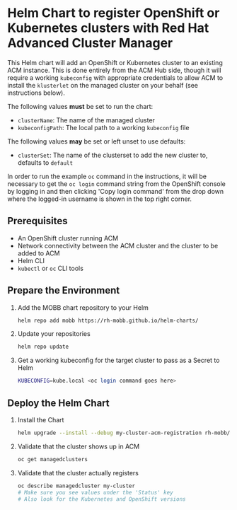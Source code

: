 # Helm Chart to register OpenShift or Kubernetes clusters with Red Hat Advanced Cluster Manager

This Helm chart will add an OpenShift or Kubernetes cluster to an existing ACM instance. This is done entirely from the ACM Hub side, though it will require a working `kubeconfig` with appropriate credentials to allow ACM to install the `klusterlet` on the managed cluster on your behalf (see instructions below).

The following values **must** be set to run the chart:

- `clusterName`: The name of the managed cluster
- `kubeconfigPath`: The local path to a working `kubeconfig` file

The following values **may** be set or left unset to use defaults:

- `clusterSet`: The name of the clusterset to add the new cluster to, defaults to `default`

In order to run the example `oc` command in the instructions, it will be necessary to get the `oc login` command string from the OpenShift console by logging in and then clicking 'Copy login command' from the drop down where the logged-in username is shown in the top right corner.
## Prerequisites

* An OpenShift cluster running ACM
* Network connectivity between the ACM cluster and the cluster to be added to ACM
* Helm CLI
* `kubectl` or `oc` CLI tools

## Prepare the Environment


1. Add the MOBB chart repository to your Helm

    ```bash
    helm repo add mobb https://rh-mobb.github.io/helm-charts/
    ```

1. Update your repositories

    ```bash
    helm repo update
    ```

1. Get a working kubeconfig for the target cluster to pass as a Secret to Helm

    ```bash
    KUBECONFIG=kube.local <oc login command goes here>
    ```

## Deploy the Helm Chart


1. Install the Chart

    ```bash
    helm upgrade --install --debug my-cluster-acm-registration rh-mobb/acm-registration/ --set clusterName=my-cluster --set kubeconfigPath=kube.local --set
    ```

1. Validate that the cluster shows up in ACM

    ```bash
    oc get managedclusters
    ```

1. Validate that the cluster actually registers

    ```bash
    oc describe managedcluster my-cluster
    # Make sure you see values under the 'Status' key
    # Also look for the Kubernetes and OpenShift versions
    ```

